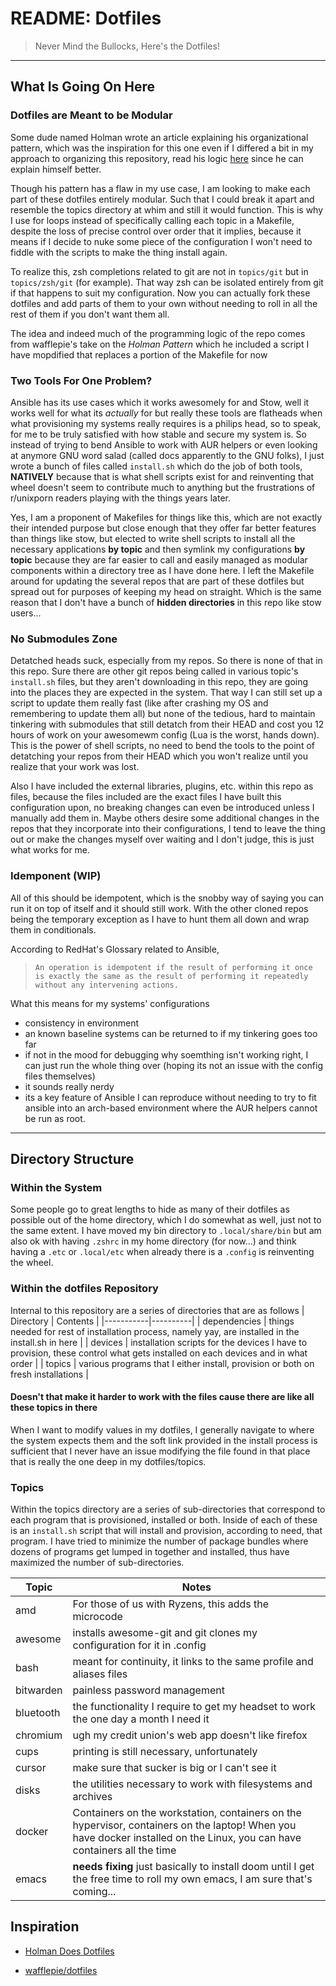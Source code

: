 # README: Dotfiles

> Never Mind the Bullocks, Here's the Dotfiles!

---

## What Is Going On Here

### Dotfiles are Meant to be Modular

Some dude named Holman wrote an article explaining his organizational pattern, which was the inspiration for this one even if I differed a bit in my approach to organizing this repository, read his logic [here](https://zachholman.com/2010/08/dotfiles-are-meant-to-be-forked/) since he can explain himself better.

Though his pattern has a flaw in my use case, I am looking to make each part of these dotfiles entirely modular. Such that I could break it apart and resemble the topics directory at whim and still it would function. This is why I use for loops instead of specifically calling each topic in a Makefile, despite the loss of precise control over order that it implies, because it means if I decide to nuke some piece of the configuration I won't need to fiddle with the scripts to make the thing install again.

To realize this, zsh completions related to git are not in `topics/git` but in `topics/zsh/git` (for example). That way zsh can be isolated entirely from git if that happens to suit my configuration. Now you can actually fork these dotfiles and add parts of them to your own without needing to roll in all the rest of them if you don't want them all.

The idea and indeed much of the programming logic of the repo comes from wafflepie's take on the _Holman Pattern_ which he included a script I have mopdified that replaces a portion of the Makefile for now

### Two Tools For One Problem?

Ansible has its use cases which it works awesomely for and Stow, well it works well for what its _actually_ for but really these tools are flatheads when what provisioning my systems really requires is a philips head, so to speak, for me to be truly satisfied with how stable and secure my system is. So instead of trying to bend Ansible to work with AUR helpers or even looking at anymore GNU word salad (called docs apparently to the GNU folks), I just wrote a bunch of files called `install.sh` which do the job of both tools, **NATIVELY** because that is what shell scripts exist for and reinventing that wheel doesn't seem to contribute much to anything but the frustrations of r/unixporn readers playing with the things years later.

Yes, I am a proponent of Makefiles for things like this, which are not exactly their intended purpose but close enough that they offer far better features than things like stow, but elected to write shell scripts to install all the necessary applications **by topic** and then symlink my configurations **by topic** because they are far easier to call and easily managed as modular components within a directory tree as I have done here. I left the Makefile around for updating the several repos that are part of these dotfiles but spread out for purposes of keeping my head on straight. Which is the same reason that I don't have a bunch of **hidden directories** in this repo like stow users...

### No Submodules Zone

Detatched heads suck, especially from my repos. So there is none of that in this repo. Sure there are other git repos being called in various topic's `install.sh` files, but they aren't downloading in this repo, they are going into the places they are expected in the system. That way I can still set up a script to update them really fast (like after crashing my OS and remembering to update them all) but none of the tedious, hard to maintain tinkering with submodules that still detatch from their HEAD and cost you 12 hours of work on your awesomewm config (Lua is the worst, hands down). This is the power of shell scripts, no need to bend the tools to the point of detatching your repos from their HEAD which you won't realize until you realize that your work was lost.

Also I have included the external libraries, plugins, etc. within this repo as files, because the files included are the exact files I have built this configuration upon, no breaking changes can even be introduced unless I manually add them in. Maybe others desire some additional changes in the repos that they incorporate into their configurations, I tend to leave the thing out or make the changes myself over waiting and I don't judge, this is just what works for me.

### Idemponent (WIP)

All of this should be idempotent, which is the snobby way of saying you can run it on top of itself and it should still work. With the other cloned repos being the temporary exception as I have to hunt them all down and wrap them in conditionals.

According to RedHat's Glossary related to Ansible,

>     An operation is idempotent if the result of performing it once is exactly the same as the result of performing it repeatedly without any intervening actions.

What this means for my systems' configurations

- consistency in environment
- an known baseline systems can be returned to if my tinkering goes too far
- if not in the mood for debugging why soemthing isn't working right, I can just run the whole thing over (hoping its not an issue with the config files themselves)
- it sounds really nerdy
- its a key feature of Ansible I can reproduce without needing to try to fit ansible into an arch-based environment where the AUR helpers cannot be run as root.

---

## Directory Structure

### Within the System

Some people go to great lengths to hide as many of their dotfiles as possible out of the home directory, which I do somewhat as well, just not to the same extent. I have moved my bin directory to `.local/share/bin` but am also ok with having `.zshrc` in my home directory (for now...) and think having a `.etc` or `.local/etc` when already there is a `.config` is reinventing the wheel.

### Within the dotfiles Repository

Internal to this repository are a series of directories that are as follows
| Directory | Contents |
|-----------|----------|
| dependencies | things needed for rest of installation process, namely yay, are installed in the install.sh in here |
| devices | installation scripts for the devices I have to provision, these control what gets installed on each devices and in what order |
| topics | various programs that I either install, provision or both on fresh installations |

#### Doesn't that make it harder to work with the files cause there are like all these topics in there

When I want to modify values in my dotfiles, I generally navigate to where the system expects them and the soft link provided in the install process is sufficient that I never have an issue modifying the file found in that place that is really the one deep in my dotfiles/topics.

### Topics

Within the topics directory are a series of sub-directories that correspond to each program that is provisioned, installed or both. Inside of each of these is an `install.sh` script that will install and provision, according to need, that program. I have tried to minimize the number of package bundles where dozens of programs get lumped in together and installed, thus have maximized the number of sub-directories.

| Topic     | Notes                                                                                                                                                                    |
| --------- | ------------------------------------------------------------------------------------------------------------------------------------------------------------------------ |
| amd       | For those of us with Ryzens, this adds the microcode                                                                                                                     |
| awesome   | installs awesome-git and git clones my configuration for it in .config                                                                                                   |
| bash      | meant for continuity, it links to the same profile and aliases files                                                                                                     |
| bitwarden | painless password management                                                                                                                                             |
| bluetooth | the functionality I require to get my headset to work the one day a month I need it                                                                                      |
| chromium  | ugh my credit union's web app doesn't like firefox                                                                                                                       |
| cups      | printing is still necessary, unfortunately                                                                                                                               |
| cursor    | make sure that sucker is big or I can't see it                                                                                                                           |
| disks     | the utilities necessary to work with filesystems and archives                                                                                                            |
| docker    | Containers on the workstation, containers on the hypervisor, containers on the laptop! When you have docker installed on the Linux, you can have containers all the time |
| emacs     | **needs fixing** just basically to install doom until I get the free time to roll my own emacs, I am sure that's coming...                                               |

## Inspiration

- [Holman Does Dotfiles](https://github.com/holman/dotfiles)

- [wafflepie/dotfiles](https://github.com/wafflepie/dotfiles)
